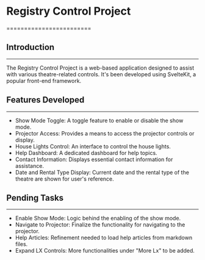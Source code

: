 # Registry Control Project
========================

## Introduction
------------

The Registry Control Project is a web-based application designed to assist with various theatre-related controls. It's been developed using SvelteKit, a popular front-end framework.

## Features Developed
------------------

-   Show Mode Toggle: A toggle feature to enable or disable the show mode.
-   Projector Access: Provides a means to access the projector controls or display.
-   House Lights Control: An interface to control the house lights.
-   Help Dashboard: A dedicated dashboard for help topics.
-   Contact Information: Displays essential contact information for assistance.
-   Date and Rental Type Display: Current date and the rental type of the theatre are shown for user's reference.

## Pending Tasks
-------------

-   Enable Show Mode: Logic behind the enabling of the show mode.
-   Navigate to Projector: Finalize the functionality for navigating to the projector.
-   Help Articles: Refinement needed to load help articles from markdown files.
-   Expand LX Controls: More functionalities under "More Lx" to be added.